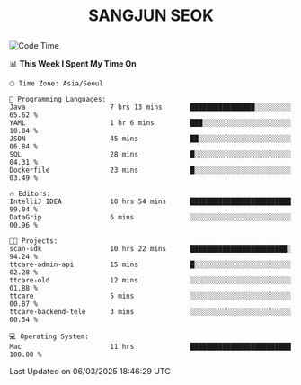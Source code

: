 <h1>
 <p align="center">
   SANGJUN SEOK
 </p>
</h1>

<!--START_SECTION:waka-->
![Code Time](http://img.shields.io/badge/Code%20Time-4%2C124%20hrs%2047%20mins-blue)

📊 **This Week I Spent My Time On** 

```text
🕑︎ Time Zone: Asia/Seoul

💬 Programming Languages: 
Java                     7 hrs 13 mins       ████████████████░░░░░░░░░   65.62 % 
YAML                     1 hr 6 mins         ███░░░░░░░░░░░░░░░░░░░░░░   10.04 % 
JSON                     45 mins             ██░░░░░░░░░░░░░░░░░░░░░░░   06.84 % 
SQL                      28 mins             █░░░░░░░░░░░░░░░░░░░░░░░░   04.31 % 
Dockerfile               23 mins             █░░░░░░░░░░░░░░░░░░░░░░░░   03.49 % 

🔥 Editors: 
IntelliJ IDEA            10 hrs 54 mins      █████████████████████████   99.04 % 
DataGrip                 6 mins              ░░░░░░░░░░░░░░░░░░░░░░░░░   00.96 % 

🐱‍💻 Projects: 
scan-sdk                 10 hrs 22 mins      ████████████████████████░   94.24 % 
ttcare-admin-api         15 mins             █░░░░░░░░░░░░░░░░░░░░░░░░   02.28 % 
ttcare-old               12 mins             ░░░░░░░░░░░░░░░░░░░░░░░░░   01.88 % 
ttcare                   5 mins              ░░░░░░░░░░░░░░░░░░░░░░░░░   00.87 % 
ttcare-backend-tele      3 mins              ░░░░░░░░░░░░░░░░░░░░░░░░░   00.54 % 

💻 Operating System: 
Mac                      11 hrs              █████████████████████████   100.00 % 
```


 Last Updated on 06/03/2025 18:46:29 UTC
<!--END_SECTION:waka-->
